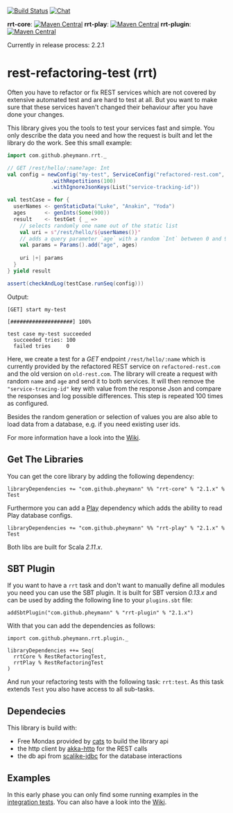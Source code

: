 [![Build Status](https://travis-ci.org/pheymann/rest-refactoring-test.svg?branch=develop)](https://travis-ci.org/pheymann/rest-refactoring-test)
[![Chat](https://badges.gitter.im/Join%20Chat.svg)](https://gitter.im/rest-refactoring-test/Lobby)

**rrt-core**:
[![Maven Central](https://maven-badges.herokuapp.com/maven-central/com.github.pheymann/rrt-core_2.11/badge.svg)](https://maven-badges.herokuapp.com/maven-central/com.github.pheymann/rrt-core_2.11)
**rrt-play**:
[![Maven Central](https://maven-badges.herokuapp.com/maven-central/com.github.pheymann/rrt-play_2.11/badge.svg)](https://maven-badges.herokuapp.com/maven-central/com.github.pheymann/rrt-play_2.11)
**rrt-plugin**:
[![Maven Central](https://maven-badges.herokuapp.com/maven-central/com.github.pheymann/rrt-plugin/badge.svg)](https://maven-badges.herokuapp.com/maven-central/com.github.pheymann/rrt-plugin)

Currently in release process: 2.2.1

# rest-refactoring-test (rrt)
Often you have to refactor or fix REST services which are not covered by extensive automated test and are hard
to test at all. But you want to make sure that these services haven't changed their behaviour after 
you have done your changes. 

This library gives you the tools to test your services fast and simple. You only describe the data you need
and how the request is built and let the library do the work. See this small example:

```Scala
import com.github.pheymann.rrt._

// GET /rest/hello/:name?age: Int
val config = newConfig("my-test", ServiceConfig("refactored-rest.com", 8080), ServiceConfig("old-rest.com", 8081))
              .withRepetitions(100)
              .withIgnoreJsonKeys(List("service-tracking-id"))

val testCase = for {
  userNames <- genStaticData("Luke", "Anakin", "Yoda")
  ages      <- genInts(Some(900))
  result    <- testGet { _ =>
    // selects randomly one name out of the static list
    val uri = s"/rest/hello/${userNames()}"
    // adds a query parameter `age` with a random `Int` between 0 and 900
    val params = Params().add("age", ages)
    
    uri |+| params
  }
} yield result

assert(checkAndLog(testCase.runSeq(config)))
```

Output:

```
[GET] start my-test

[####################] 100%

test case my-test succeeded
  succeeded tries: 100
  failed tries     0
```

Here, we create a test for a *GET* endpoint `/rest/hello/:name` which is currently provided by the 
refactored REST service on `refactored-rest.com` and the old version on `old-rest.com`. The library
will create a request with random `name` and `age` and send it to both services. It will
then remove the `"service-tracing-id"` key with value from the response Json and compare the responses and 
log possible differences. This step is repeated 100 times as configured.

Besides the random generation or selection of values you are also able to load data from a database,
e.g. if you need existing user ids.

For more information have a look into the [Wiki](https://github.com/pheymann/rest-refactoring-test/wiki).

## Get The Libraries
You can get the core library by adding the following dependency:

```SBT
libraryDependencies += "com.github.pheymann" %% "rrt-core" % "2.1.x" % Test
```

Furthermore you can add a [Play](https://www.playframework.com/) dependency which adds the ability to 
read Play database configs.

```SBT
libraryDependencies += "com.github.pheymann" %% "rrt-play" % "2.1.x" % Test
```

Both libs are built for Scala *2.11.x*.

## SBT Plugin
If you want to have a `rrt` task and don't want to manually define all modules you need you can use the
SBT plugin. It is built for SBT version *0.13.x* and can be used by adding the following line to your
`plugins.sbt` file:


```SBT
addSbtPlugin("com.github.pheymann" % "rrt-plugin" % "2.1.x")
```

With that you can add the dependencies as follows:

```SBT
import com.github.pheymann.rrt.plugin._

libraryDependencies ++= Seq(
  rrtCore % RestRefactoringTest,
  rrtPlay % RestRefactoringTest
)
```

And run your refactoring tests with the following task: `rrt:test`. As this task extends `Test` you also have
access to all sub-tasks.

## Dependecies
This library is build with:
 - Free Mondas provided by [cats](https://github.com/typelevel/cats) to build the library api
 - the http client by [akka-http](http://doc.akka.io/docs/akka-http/current/scala.html) for the REST calls
 - the db api from [scalike-jdbc](http://scalikejdbc.org/) for the database interactions
 
## Examples
In this early phase you can only find some running examples in the [integration tests](https://github.com/pheymann/rest-refactoring-test/tree/develop/core/src/it/scala/com/github/pheymann/rrt). You can also have a look into the [Wiki](https://github.com/pheymann/rest-refactoring-test/wiki).
